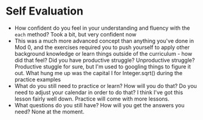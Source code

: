 # Self Evaluation

- How confident do you feel in your understanding and fluency with the `each` method?
Took a bit, but very confident now
- This was a much more advanced concept than anything you've done in Mod 0, and the exercises required you to push yourself to apply other background knowledge or learn things outside of the curriculum - how did that feel? Did you have productive struggle? Unproductive struggle?
Productive stuggle for sure, but I'm used to googling things to figure it out. What hung me up was the capital I for Integer.sqrt() during the practice examples
- What do you still need to practice or learn? How will you do that? Do you need to adjust your calendar in order to do that?
I think I've got this lesson fairly well down. Practice will come with more lessons.
- What questions do you still have? How will you get the answers you need?
None at the moment.
